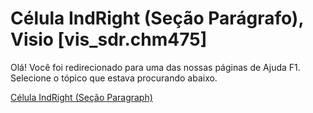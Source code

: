 
# Célula IndRight (Seção Parágrafo), Visio [vis_sdr.chm475]

Olá! Você foi redirecionado para uma das nossas páginas de Ajuda F1. Selecione o tópico que estava procurando abaixo.

[Célula IndRight (Seção Paragraph)](http://msdn.microsoft.com/library/f0891064-95d9-ae1b-28f3-3aef1406b636%28Office.15%29.aspx)

